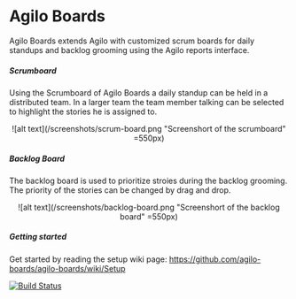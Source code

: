 Agilo Boards
==========
Agilo Boards extends Agilo with customized scrum boards for daily standups and backlog grooming using the Agilo reports interface.

##### Scrumboard
Using the Scrumboard of Agilo Boards a daily standup can be held in a distributed team. In a larger team the team member talking can be selected to highlight the stories he is assigned to.
<p align="center">
![alt text](/screenshots/scrum-board.png "Screenshort of the scrumboard" =550px)
</p>

##### Backlog Board
The backlog board is used to prioritize stroies during the backlog grooming. The priority of the stories can be changed by drag and drop.
<p align="center">
![alt text](/screenshots/backlog-board.png "Screenshort of the backlog board" =550px)
</p>

##### Getting started
Get started by reading the setup wiki page:
https://github.com/agilo-boards/agilo-boards/wiki/Setup

[![Build Status](https://travis-ci.org/agilo-boards/agilo-boards.svg?branch=master)](https://travis-ci.org/agilo-boards/agilo-boards)
